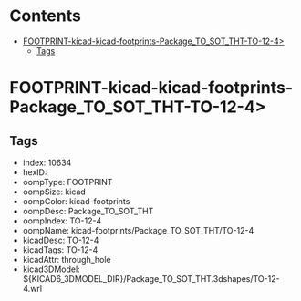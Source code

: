 



Contents
========

* [FOOTPRINT-kicad-kicad-footprints-Package_TO_SOT_THT-TO-12-4>](#footprint-kicad-kicad-footprints-package_to_sot_tht-to-12-4)
	* [Tags](#tags)

# FOOTPRINT-kicad-kicad-footprints-Package_TO_SOT_THT-TO-12-4>

## Tags

- index: 10634
- hexID: 
- oompType: FOOTPRINT
- oompSize: kicad
- oompColor: kicad-footprints
- oompDesc: Package_TO_SOT_THT
- oompIndex: TO-12-4
- oompName: kicad-footprints/Package_TO_SOT_THT/TO-12-4
- kicadDesc: TO-12-4
- kicadTags: TO-12-4
- kicadAttr: through_hole
- kicad3DModel: ${KICAD6_3DMODEL_DIR}/Package_TO_SOT_THT.3dshapes/TO-12-4.wrl
